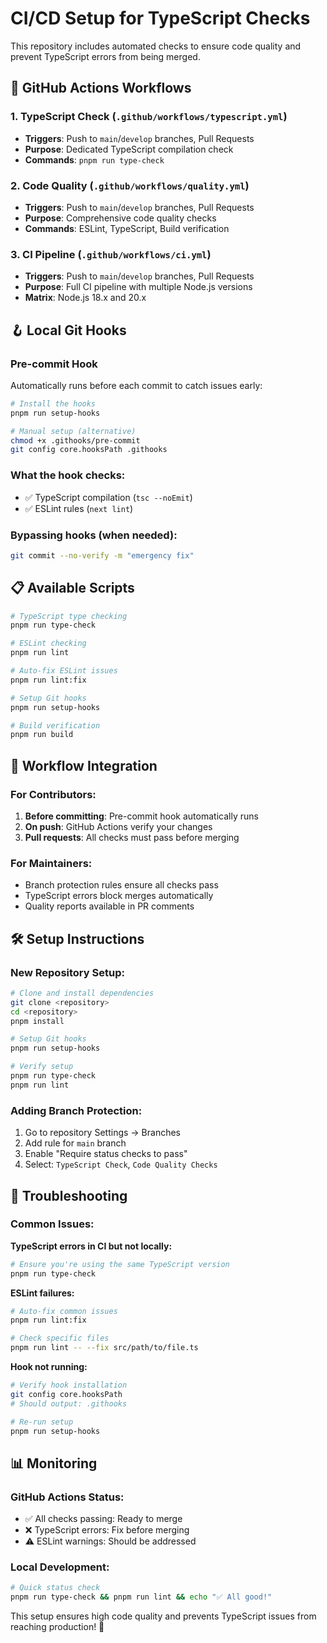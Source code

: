 # CI/CD Setup for TypeScript Checks

This repository includes automated checks to ensure code quality and prevent TypeScript errors from being merged.

## 🔄 GitHub Actions Workflows

### 1. TypeScript Check (`.github/workflows/typescript.yml`)

- **Triggers**: Push to `main`/`develop` branches, Pull Requests
- **Purpose**: Dedicated TypeScript compilation check
- **Commands**: `pnpm run type-check`

### 2. Code Quality (`.github/workflows/quality.yml`)

- **Triggers**: Push to `main`/`develop` branches, Pull Requests
- **Purpose**: Comprehensive code quality checks
- **Commands**: ESLint, TypeScript, Build verification

### 3. CI Pipeline (`.github/workflows/ci.yml`)

- **Triggers**: Push to `main`/`develop` branches, Pull Requests
- **Purpose**: Full CI pipeline with multiple Node.js versions
- **Matrix**: Node.js 18.x and 20.x

## 🪝 Local Git Hooks

### Pre-commit Hook

Automatically runs before each commit to catch issues early:

```bash
# Install the hooks
pnpm run setup-hooks

# Manual setup (alternative)
chmod +x .githooks/pre-commit
git config core.hooksPath .githooks
```

### What the hook checks:

- ✅ TypeScript compilation (`tsc --noEmit`)
- ✅ ESLint rules (`next lint`)

### Bypassing hooks (when needed):

```bash
git commit --no-verify -m "emergency fix"
```

## 📋 Available Scripts

```bash
# TypeScript type checking
pnpm run type-check

# ESLint checking
pnpm run lint

# Auto-fix ESLint issues
pnpm run lint:fix

# Setup Git hooks
pnpm run setup-hooks

# Build verification
pnpm run build
```

## 🚀 Workflow Integration

### For Contributors:

1. **Before committing**: Pre-commit hook automatically runs
2. **On push**: GitHub Actions verify your changes
3. **Pull requests**: All checks must pass before merging

### For Maintainers:

- Branch protection rules ensure all checks pass
- TypeScript errors block merges automatically
- Quality reports available in PR comments

## 🛠 Setup Instructions

### New Repository Setup:

```bash
# Clone and install dependencies
git clone <repository>
cd <repository>
pnpm install

# Setup Git hooks
pnpm run setup-hooks

# Verify setup
pnpm run type-check
pnpm run lint
```

### Adding Branch Protection:

1. Go to repository Settings → Branches
2. Add rule for `main` branch
3. Enable "Require status checks to pass"
4. Select: `TypeScript Check`, `Code Quality Checks`

## 🔧 Troubleshooting

### Common Issues:

**TypeScript errors in CI but not locally:**

```bash
# Ensure you're using the same TypeScript version
pnpm run type-check
```

**ESLint failures:**

```bash
# Auto-fix common issues
pnpm run lint:fix

# Check specific files
pnpm run lint -- --fix src/path/to/file.ts
```

**Hook not running:**

```bash
# Verify hook installation
git config core.hooksPath
# Should output: .githooks

# Re-run setup
pnpm run setup-hooks
```

## 📊 Monitoring

### GitHub Actions Status:

- ✅ All checks passing: Ready to merge
- ❌ TypeScript errors: Fix before merging
- ⚠️ ESLint warnings: Should be addressed

### Local Development:

```bash
# Quick status check
pnpm run type-check && pnpm run lint && echo "✅ All good!"
```

This setup ensures high code quality and prevents TypeScript issues from reaching production! 🎯
